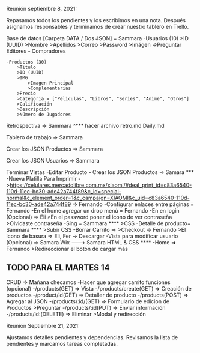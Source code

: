 Reunión septiembre 8, 2021: 

Repasamos todos los pendientes y los escribimos en una nota. Después asignamos responsables y terminamos de crear nuestro tablero en Trello. 

Base de datos [Carpeta DATA / Dos JSON] = Sammara
	-Usuarios (10)
		>ID (UUID)
		>Nombre
		>Apellidos
		>Correo
		>Password
		>Imágen
		=>Preguntar Editores - Compradores

	-Productos (30)
		>Titulo
		>ID (UUID)
		>IMG
			>Imagen Principal
			>Complementarias
		>Precio
		>Categoria = ["Peliculas", "Libros", "Series", "Anime", "Otros"]
		>Calificación
		>Descripción
		>Número de Jugadores

Retrospectiva => Sammara ^*** hacer archivo retro.md 
Daily.md 

Tablero de trabajo => Sammara

Crear los JSON Productos => Sammara

Crear los JSON Usuarios => Sammara

Terminar Vistas
	-Editar Producto - Crear los JSON Productos => Samara ***
	-Nueva Platilla Para Imprimir - 
		>https://celulares.mercadolibre.com.mx/xiaomi/#deal_print_id=c83a6540-110d-11ec-bc30-ade42a744f89&c_id=special-normal&c_element_order=1&c_campaign=XIAOMI&c_uid=c83a6540-110d-11ec-bc30-ade42a744f89 => Fernando
	-Configurar enlaces entre páginas = Fernando 
	-En el home agregar un drop menú = Fernando
	-En en login (Opcional) => Eli
		>En el password poner el icono de ver contraseña
		>Olvidaste contraseña
	-Sing = Sammara ****
		>CSS
	-Detalle de producto= Sammara ****
		>Subir CSS
	-Borrar Carrito => 
		>Checkout -> Fernando
		>El icono de basura => Eli, Fer -> Descargar
	-Vista para modificar usuario (Opcional) => Samara Wix ---> Samara HTML & CSS ****
	-Home => Fernando
		>Redireccionar el botón de cargar más

TODO PARA EL MARTES 14
----------------------------------------------------------------------------------------------------------
CRUD => Mañana checamos 
	-Hacer que agregar carrito funciones (opcional)
	-/products(GET) => Vista
	-/products/create(GET) => Creación de productos
	-/product/id(GET) => Detaller de producto
	-/products(POST) => Agregar al JSON
	-/products/:id/(GET) => Formulario de edicion de Productos
		>Preguntar
	-/products/:id(PUT) => Enviar información
	-/products/id:(DELETE) => Eliminar 
		>Modal y redirección


Reunión Septiembre 21, 2021:

Ajustamos detalles pendientes y dependencias. Revisamos la lista de pendientes y marcamos tareas completadas. 


